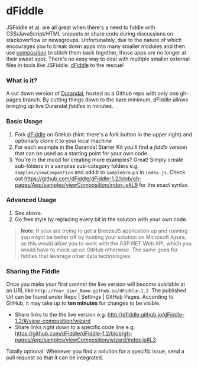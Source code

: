 # dFiddle

JSFiddle et al. are all great when there's a need to fiddle with CSS/JavaScript/HTML snippets or
share code during discussions on stackoverflow or newsgroups. Unfortunately, due to the nature of  which encourages you to break down apps into many smaller modules and then use 
[composition](http://durandaljs.com/documentation/Using-Composition) to stitch them back together, those apps are no longer at their sweet spot. There's no easy
 way to deal with multiple smaller external files in tools like JSFiddle. [dFiddle](https://github.com/dFiddle/dFiddle-1.2) to the rescue!

### What is it?

A cut down version of [Durandal], hosted as a Github repo with only one gh-pages branch. By cutting things down to the bare
minimum, dFiddle allows bringing up live Durandal _fiddles_ in minutes.

### Basic Usage

1. Fork [dFiddle](https://github.com/dFiddle/dFiddle-1.2) on GitHub (hint: there's a fork button in the upper right) and optionally
clone it to your local machine
2. For each example in the Durandal Starter Kit you'll find a _fiddle_ version that can be used as a starting
point for your own code.
3. You're in the mood for creating more examples? Great! Simply create sub-folders in a samples sub-category
folders e.g. `samples/viewCompostion` and add it to `sampleGroups` in `index.js`. Check out
https://github.com/dFiddle/dFiddle-1.2/blob/gh-pages/App/samples/viewComposition/index.js#L9 for the exact syntax.

### Advanced Usage

1. See above.
2. Go free style by replacing every bit in the solution with your own code.

> **Note**: If your are trying to get a BreezeJS application up and running you might be better off by
hosting your solution on Microsoft Azure, as this would allow you to work with the ASP.NET Web API,
which you would have to mock up on GitHub otherwise. The same goes for fiddles that leverage other data technologies.

### Sharing the Fiddle

Once you make your first commit the live version will become available at an URL like
`http://Your_User_Name.github.io/dFiddle-1.2`. The published Url can be found under Repo | Settings | GitHub
Pages.
According to GitHub, it may take up to **ten minutes** for changes to be visible.

+ Share links to the the live version e.g. http://dfiddle.github.io/dFiddle-1.2/#/view-composition/wizard
+ Share links right down to a specific code line e.g.
https://github.com/dFiddle/dFiddle-1.2/blob/gh-pages/App/samples/viewComposition/wizard/index.js#L3

Totally optional: Whenever you find a solution for a specific issue, send a pull request so that it can be integrated.


[Durandal]:http://durandaljs.com/
